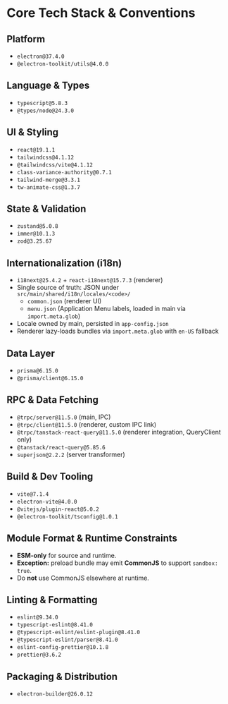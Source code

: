 # Core Tech Stack & Conventions

## Platform

- `electron@37.4.0`
- `@electron-toolkit/utils@4.0.0`

## Language & Types

- `typescript@5.8.3`
- `@types/node@24.3.0`

## UI & Styling

- `react@19.1.1`
- `tailwindcss@4.1.12`
- `@tailwindcss/vite@4.1.12`
- `class-variance-authority@0.7.1`
- `tailwind-merge@3.3.1`
- `tw-animate-css@1.3.7`

## State & Validation

- `zustand@5.0.8`
- `immer@10.1.3`
- `zod@3.25.67`

## Internationalization (i18n)

- `i18next@25.4.2` + `react-i18next@15.7.3` (renderer)
- Single source of truth: JSON under `src/main/shared/i18n/locales/<code>/`
  - `common.json` (renderer UI)
  - `menu.json` (Application Menu labels, loaded in main via `import.meta.glob`)
- Locale owned by main, persisted in `app-config.json`
- Renderer lazy-loads bundles via `import.meta.glob` with `en-US` fallback

## Data Layer

- `prisma@6.15.0`
- `@prisma/client@6.15.0`

## RPC & Data Fetching

- `@trpc/server@11.5.0` (main, IPC)
- `@trpc/client@11.5.0` (renderer, custom IPC link)
- `@trpc/tanstack-react-query@11.5.0` (renderer integration, QueryClient only)
- `@tanstack/react-query@5.85.6`
- `superjson@2.2.2` (server transformer)

## Build & Dev Tooling

- `vite@7.1.4`
- `electron-vite@4.0.0`
- `@vitejs/plugin-react@5.0.2`
- `@electron-toolkit/tsconfig@1.0.1`

## Module Format & Runtime Constraints

- **ESM-only** for source and runtime.
- **Exception:** preload bundle may emit **CommonJS** to support `sandbox: true`.
- Do **not** use CommonJS elsewhere at runtime.

## Linting & Formatting

- `eslint@9.34.0`
- `typescript-eslint@8.41.0`
- `@typescript-eslint/eslint-plugin@8.41.0`
- `@typescript-eslint/parser@8.41.0`
- `eslint-config-prettier@10.1.8`
- `prettier@3.6.2`

## Packaging & Distribution

- `electron-builder@26.0.12`

<!-- Testing stack removed -->
